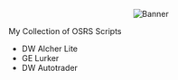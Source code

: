 <p align="center">
  <img src="[https://github.com/waldyr/Sublime-Installer/blob/master/sublime_text.png?raw=true](https://github.com/lmeullibre/osrs-scripts/assets/32779308/58bca696-a25e-457b-bf94-2864dc46dedb)" alt="Banner"/>
</p>

My Collection of OSRS Scripts
* DW Alcher Lite
* GE Lurker
* DW Autotrader
